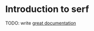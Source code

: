 # Introduction to serf

TODO: write [great documentation](http://jacobian.org/writing/great-documentation/what-to-write/)
